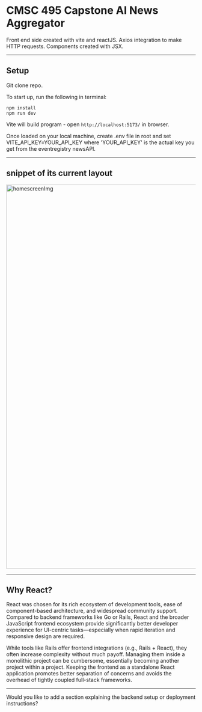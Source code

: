 # CMSC 495 Capstone AI News Aggregator
Front end side created with vite and reactJS. Axios integration to make HTTP requests. Components created with JSX.

---

## Setup

Git clone repo.

To start up, run the following in terminal:
```
npm install
npm run dev
```

Vite will build program - open `http://localhost:5173/` in browser.

Once loaded on your local machine, create .env file in root and set VITE_API_KEY=YOUR_API_KEY where 'YOUR_API_KEY' is the actual key you get from the eventregistry newsAPI.

---

## snippet of its current layout
  
<img width="1023" alt="homescreenImg" src="https://github.com/user-attachments/assets/1e29f4fa-6a3c-4917-8f28-e9fbd8d3701f" />

---

## Why React?

React was chosen for its rich ecosystem of development tools, ease of component-based architecture, and widespread community support. Compared to backend frameworks like Go or Rails, React and the broader JavaScript frontend ecosystem provide significantly better developer experience for UI-centric tasks—especially when rapid iteration and responsive design are required.

While tools like Rails offer frontend integrations (e.g., Rails + React), they often increase complexity without much payoff. Managing them inside a monolithic project can be cumbersome, essentially becoming another project within a project. Keeping the frontend as a standalone React application promotes better separation of concerns and avoids the overhead of tightly coupled full-stack frameworks.

---

Would you like to add a section explaining the backend setup or deployment instructions?
